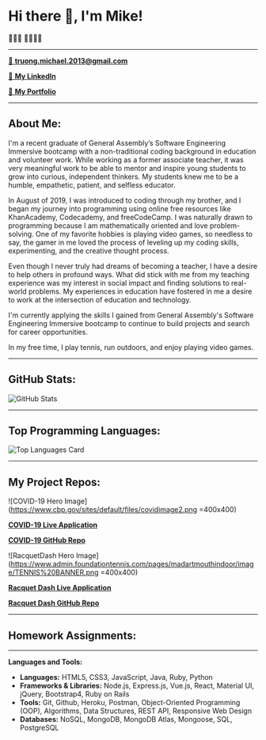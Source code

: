 # Hi there 👋, I'm Mike!
👨🏻‍💻 🏃🏻‍♂️🎾

---

[📨 **truong.michael.2013@gmail.com**](truong.michael.2013@gmail.com)

[🔗 **My LinkedIn**](https://www.linkedin.com/in/m-truong/)

[💼 **My Portfolio**](http://michaeltruongportfolio.herokuapp.com/home)

--- 

## About Me:

I'm a recent graduate of General Assembly’s Software Engineering Immersive bootcamp with a non-traditional coding background in education and volunteer work. While working as a former associate teacher, it was very meaningful work to be able to mentor and inspire young students to grow into curious, independent thinkers. My students knew me to be a humble, empathetic, patient, and selfless educator. 

In August of 2019, I was introduced to coding through my brother, and I began my journey into programming using online free resources like KhanAcademy, Codecademy, and freeCodeCamp. I was naturally drawn to programming because I am mathematically oriented and love problem-solving. One of my favorite hobbies is playing video games, so needless to say, the gamer in me loved the process of leveling up my coding skills, experimenting, and the creative thought process.

Even though I never truly had dreams of becoming a teacher, I have a desire to help others in profound ways. What did stick with me from my teaching experience was my interest in social impact and finding solutions to real-world problems. My experiences in education have fostered in me a desire to work at the intersection of education and technology. 

I'm currently applying the skills I gained from General Assembly's Software Engineering Immersive bootcamp to continue to build projects and search for career opportunities.

In my free time, I play tennis, run outdoors, and enjoy playing video games.

---

## GitHub Stats:
![GitHub Stats](https://github-readme-stats.vercel.app/api?username=m-truong&theme=highcontrast&show_icons=true&count_private=true)

---

## Top Programming Languages:
![Top Languages Card](https://github-readme-stats.vercel.app/api/top-langs/?username=m-truong) 

---

## My Project Repos:
![COVID-19 Hero Image](https://www.cbp.gov/sites/default/files/covidimage2.png =400x400)

[**COVID-19 Live Application**](https://covid19-dashboard-frontend-app.herokuapp.com/)

[**COVID-19 GitHub Repo**](https://github.com/m-truong/COVID19-Dashboard-Frontend)

![RacquetDash Hero Image](https://www.admin.foundationtennis.com/pages/madartmouthindoor/image/TENNIS%20BANNER.png =400x400)

[**Racquet Dash Live Application**](https://racquetdash.herokuapp.com/)

[**Racquet Dash GitHub Repo**](https://github.com/m-truong/Project_3_E-Commerce_Full_Stack_App)

---

## Homework Assignments:

---

**Languages and Tools:**  
 - **Languages:** HTML5, CSS3, JavaScript, Java, Ruby, Python
 - **Frameworks & Libraries:** Node.js, Express.js, Vue.js, React, Material UI, jQuery, Bootstrap4, Ruby on Rails
 - **Tools:** Git, Github, Heroku, Postman, Object-Oriented Programming (OOP), Algorithms, Data Structures, REST API, Responsive Web Design
 - **Databases:**  NoSQL, MongoDB, MongoDB Atlas, Mongoose, SQL, PostgreSQL
